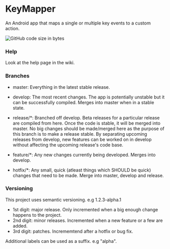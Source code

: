 # KeyMapper
An Android app that maps a single or multiple key events to a custom action.

![GitHub code size in bytes](https://img.shields.io/github/languages/code-size/sds100/KeyMapper.svg)

### Help
Look at the help page in the wiki.

### Branches
 - master: Everything in the latest stable release.
 - develop: The most recent changes. The app is potentially unstable but it can be successfully compiled. Merges into master when in a stable state.

 - release/*: Branched off develop. Beta releases for a particular release are compiled from here. Once the code is stable, it will be merged into master. No big changes should be made/merged here as the purpose of this branch is to make a release stable. By separating upcoming releases from develop, new features can be worked on in develop without affecting the upcoming release's code base.
 - feature/*: Any new changes currently being developed. Merges into develop.
 - hotfix/*: Any small, quick (atleast things which SHOULD be quick) changes that need to be made. Merge into master, develop and release.

### Versioning
This project uses semantic versioning. e.g 1.2.3-alpha.1

- 1st digit: major release. Only incremented when a big enough change happens to the project.
- 2nd digit: minor releases. Incremented when a new feature or a few are added.
- 3rd digit: patches. Incrememtend after a hotfix or bug fix.

Additional labels can be used as a suffix. e.g "alpha".
